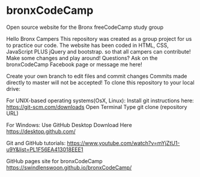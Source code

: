 # bronxCodeCamp
Open source website for the Bronx freeCodeCamp study group

Hello Bronx Campers
This repository was created as a group project for us to practice our code. 
The website has been coded in HTML, CSS, JavaScript PLUS jQuery and bootstrap. so that all campers can contribute!
Make some changes and play around!
Questions? Ask on the bronxCodeCamp Facebook page or message me here!

Create your own branch to edit files and commit changes
Commits made directly to master will not be accepted!
To clone this repository to your local drive:

For UNIX-based operating systems(OsX, Linux):
Install git instructions here: https://git-scm.com/downloads
Open Terminal
Type git clone (repository URL)

For Windows:
Use GitHub Desktop Download Here https://desktop.github.com/



Git and GitHub tutorials:
https://www.youtube.com/watch?v=mYjZtU1-u9Y&list=PL1F56EA413018EEE1

GitHub pages site for bronxCodeCamp
https://swindlenswoon.github.io/bronxCodeCamp/

